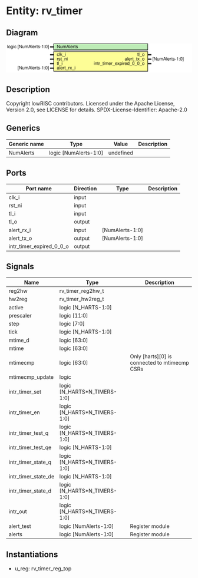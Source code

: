 # Entity: rv_timer

## Diagram

![Diagram](rv_timer.svg "Diagram")
## Description

Copyright lowRISC contributors.
 Licensed under the Apache License, Version 2.0, see LICENSE for details.
 SPDX-License-Identifier: Apache-2.0
 
## Generics

| Generic name | Type                  | Value     | Description |
| ------------ | --------------------- | --------- | ----------- |
| NumAlerts    | logic [NumAlerts-1:0] | undefined |             |
## Ports

| Port name                | Direction | Type            | Description |
| ------------------------ | --------- | --------------- | ----------- |
| clk_i                    | input     |                 |             |
| rst_ni                   | input     |                 |             |
| tl_i                     | input     |                 |             |
| tl_o                     | output    |                 |             |
| alert_rx_i               | input     | [NumAlerts-1:0] |             |
| alert_tx_o               | output    | [NumAlerts-1:0] |             |
| intr_timer_expired_0_0_o | output    |                 |             |
## Signals

| Name                | Type                         | Description                                   |
| ------------------- | ---------------------------- | --------------------------------------------- |
| reg2hw              | rv_timer_reg2hw_t            |                                               |
| hw2reg              | rv_timer_hw2reg_t            |                                               |
| active              | logic [N_HARTS-1:0]          |                                               |
| prescaler           | logic [11:0]                 |                                               |
| step                | logic [7:0]                  |                                               |
| tick                | logic [N_HARTS-1:0]          |                                               |
| mtime_d             | logic [63:0]                 |                                               |
| mtime               | logic [63:0]                 |                                               |
| mtimecmp            | logic [63:0]                 | Only [harts][0] is connected to mtimecmp CSRs |
| mtimecmp_update     | logic                        |                                               |
| intr_timer_set      | logic [N_HARTS*N_TIMERS-1:0] |                                               |
| intr_timer_en       | logic [N_HARTS*N_TIMERS-1:0] |                                               |
| intr_timer_test_q   | logic [N_HARTS*N_TIMERS-1:0] |                                               |
| intr_timer_test_qe  | logic [N_HARTS-1:0]          |                                               |
| intr_timer_state_q  | logic [N_HARTS*N_TIMERS-1:0] |                                               |
| intr_timer_state_de | logic [N_HARTS-1:0]          |                                               |
| intr_timer_state_d  | logic [N_HARTS*N_TIMERS-1:0] |                                               |
| intr_out            | logic [N_HARTS*N_TIMERS-1:0] |                                               |
| alert_test          | logic [NumAlerts-1:0]        | Register module                               |
| alerts              | logic [NumAlerts-1:0]        | Register module                               |
## Instantiations

- u_reg: rv_timer_reg_top

